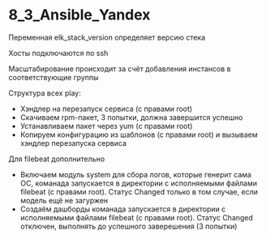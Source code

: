 # 8_3_Ansible_Yandex

Переменная elk_stack_version определяет версию стека

Хосты подключаются по ssh

Масштабирование происходит за счёт добавления инстансов в соответствующие группы

Структура всех play:
- Хэндлер на перезапуск сервиса (с правами root)
- Скачиваем rpm-пакет, 3 попытки, должна завершится успешно
- Устанавливаем пакет через yum (с правами root)
- Копируем конфигурацию из шаблонов (с правами root) и вызываем хэндлер перезапуска сервиса

Для filebeat дополнительно
- Включаем модуль system для сбора логов, которые генерит сама ОС, команада запускается в директории с исполняемыми файлами filebeat (с правами root). Статус Changed только в том случае, если модель ещё не загуржен
- Создаём дашборды команада запускается в директории с исполняемыми файлами  filebeat (с правами root). Статус Changed отключен, выполнять до успешного заверешения (3 попытки)


